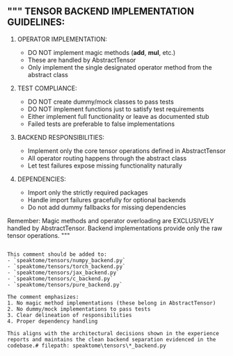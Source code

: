 """
TENSOR BACKEND IMPLEMENTATION GUIDELINES:
----------------------------------------
1. OPERATOR IMPLEMENTATION:
   - DO NOT implement magic methods (__add__, __mul__, etc.)
   - These are handled by AbstractTensor
   - Only implement the single designated operator method from the abstract class
   
2. TEST COMPLIANCE:
   - DO NOT create dummy/mock classes to pass tests
   - DO NOT implement functions just to satisfy test requirements
   - Either implement full functionality or leave as documented stub
   - Failed tests are preferable to false implementations

3. BACKEND RESPONSIBILITIES:
   - Implement only the core tensor operations defined in AbstractTensor
   - All operator routing happens through the abstract class
   - Let test failures expose missing functionality naturally

4. DEPENDENCIES:
   - Import only the strictly required packages
   - Handle import failures gracefully for optional backends
   - Do not add dummy fallbacks for missing dependencies

Remember: Magic methods and operator overloading are EXCLUSIVELY handled by
AbstractTensor. Backend implementations provide only the raw
tensor operations.
"""
```

This comment should be added to:
- `speaktome/tensors/numpy_backend.py`
- `speaktome/tensors/torch_backend.py` 
- `speaktome/tensors/jax_backend.py`
- `speaktome/tensors/c_backend.py`
- `speaktome/tensors/pure_backend.py`

The comment emphasizes:
1. No magic method implementations (these belong in AbstractTensor)
2. No dummy/mock implementations to pass tests
3. Clear delineation of responsibilities
4. Proper dependency handling

This aligns with the architectural decisions shown in the experience reports and maintains the clean backend separation evidenced in the codebase.# filepath: speaktome\tensors\*_backend.py
